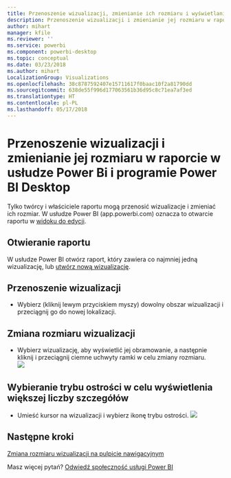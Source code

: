 ```yaml
---
title: Przenoszenie wizualizacji, zmienianie ich rozmiaru i wyświetlanie w nowych oknach
description: Przenoszenie wizualizacji i zmienianie jej rozmiaru w raporcie w usłudze Power Bi i programie Desktop
author: mihart
manager: kfile
ms.reviewer: ''
ms.service: powerbi
ms.component: powerbi-desktop
ms.topic: conceptual
ms.date: 03/23/2018
ms.author: mihart
LocalizationGroup: Visualizations
ms.openlocfilehash: 38c8787592407e15711617f0baac10f2a81790dd
ms.sourcegitcommit: 638de55f996d177063561b36d95c8c71ea7af3ed
ms.translationtype: HT
ms.contentlocale: pl-PL
ms.lasthandoff: 05/17/2018
---
```

# <a name="move-and-resize-a-visualization-in-a-report-in-power-bi-service-and-power-bi-desktop"></a>Przenoszenie wizualizacji i zmienianie jej rozmiaru w raporcie w usłudze Power Bi i programie Power BI Desktop
Tylko twórcy i właściciele raportu mogą przenosić wizualizacje i zmieniać ich rozmiar. W usłudze Power BI (app.powerbi.com) oznacza to otwarcie raportu w [widoku do edycji](service-reading-view-and-editing-view.md).

## <a name="open-the-report"></a>Otwieranie raportu
W usłudze Power BI otwórz raport, który zawiera co najmniej jedną wizualizację, lub [utwórz nową wizualizację](power-bi-report-add-visualizations-i.md). 

## <a name="move-the-visualization"></a>Przenoszenie wizualizacji
* Wybierz (kliknij lewym przyciskiem myszy) dowolny obszar wizualizacji i przeciągnij go do nowej lokalizacji.

## <a name="resize-the-visualization"></a>Zmiana rozmiaru wizualizacji
* Wybierz wizualizację, aby wyświetlić jej obramowanie, a następnie kliknij i przeciągnij ciemne uchwyty ramki w celu zmiany rozmiaru.  
  ![](media/power-bi-visualization-move-and-resize/untitled.gif)

## <a name="select-focus-mode-to-see-more-detail"></a>Wybieranie trybu ostrości w celu wyświetlenia większej liczby szczegółów
* Umieść kursor na wizualizacji i wybierz ikonę trybu ostrości.
  ![](media/power-bi-visualization-move-and-resize/pbi_popouticon.jpg)

## <a name="next-steps"></a>Następne kroki
[Zmiana rozmiaru wizualizacji na pulpicie nawigacyjnym](service-dashboard-edit-tile.md)  

Masz więcej pytań? [Odwiedź społeczność usługi Power BI](http://community.powerbi.com/)